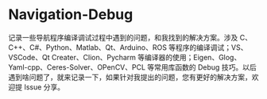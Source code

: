 # Navigation-Debug
记录一些导航程序编译调试过程中遇到的问题，和我找到的解决方案。涉及 C、C++、C#、Python、Matlab、Qt、Arduino、ROS 等程序的编译调试；VS、VSCode、Qt Creater、Clion、Pycharm 等编译器的使用；Eigen、Glog、Yaml-cpp、Ceres-Solver、OPenCV、PCL 等常用库函数的 Debug 技巧。以后遇到啥问题了，就来记录一下，如果针对我提出的问题，您有更好的解决方案，欢迎提 Issue 分享。
